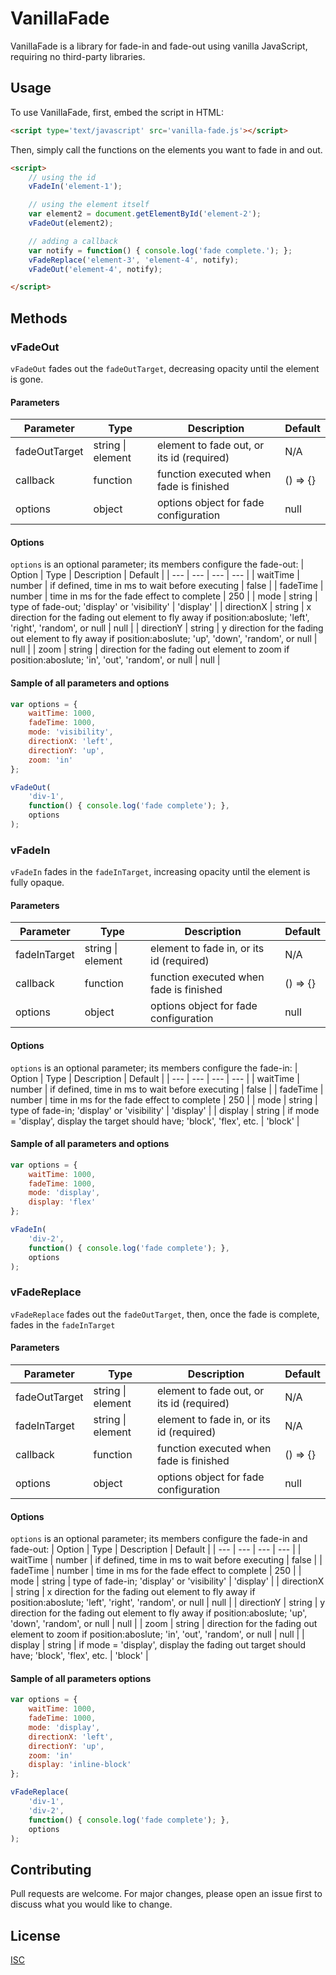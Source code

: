 # VanillaFade

VanillaFade is a library for fade-in and fade-out using vanilla JavaScript, requiring no third-party libraries.

## Usage

To use VanillaFade, first, embed the script in HTML:
```html
<script type='text/javascript' src='vanilla-fade.js'></script>
```
Then, simply call the functions on the elements you want to fade in and out.
```html
<script>
    // using the id
    vFadeIn('element-1');

    // using the element itself
    var element2 = document.getElementById('element-2');
    vFadeOut(element2);

    // adding a callback
    var notify = function() { console.log('fade complete.'); };
    vFadeReplace('element-3', 'element-4', notify);
    vFadeOut('element-4', notify);

</script>
```

## Methods

### vFadeOut
`vFadeOut` fades out the `fadeOutTarget`, decreasing opacity until the element is gone.

#### Parameters
| Parameter | Type | Description | Default |
| --- | --- | --- | --- |
| fadeOutTarget | string \| element | element to fade out, or its id (required) | N/A |
| callback | function | function executed when fade is finished | () => {} |
| options | object | options object for fade configuration | null |

#### Options
`options` is an optional parameter; its members configure the fade-out:
| Option | Type | Description | Default |
| --- | --- | --- | --- |
| waitTime | number | if defined, time in ms to wait before executing | false |
| fadeTime | number | time in ms for the fade effect to complete | 250 |
| mode | string | type of fade-out; 'display' or 'visibility' | 'display' |
| directionX | string | x direction for the fading out element to fly away if position:aboslute; 'left', 'right', 'random', or null | null |
| directionY | string | y direction for the fading out element to fly away if position:aboslute; 'up', 'down', 'random', or null | null |
| zoom | string | direction for the fading out element to zoom if position:aboslute; 'in', 'out', 'random', or null | null |


#### Sample of all parameters and options
```javascript
var options = {
    waitTime: 1000,
    fadeTime: 1000,
    mode: 'visibility',
    directionX: 'left',
    directionY: 'up',
    zoom: 'in'
};

vFadeOut(
    'div-1', 
    function() { console.log('fade complete'); },
    options
);
```

### vFadeIn
`vFadeIn` fades in the `fadeInTarget`, increasing opacity until the element is fully opaque.

#### Parameters
| Parameter | Type | Description | Default |
| --- | --- | --- | --- |
| fadeInTarget | string \| element | element to fade in, or its id (required) | N/A |
| callback | function | function executed when fade is finished | () => {} |
| options | object | options object for fade configuration | null |

#### Options
`options` is an optional parameter; its members configure the fade-in:
| Option | Type | Description | Default |
| --- | --- | --- | --- |
| waitTime | number | if defined, time in ms to wait before executing | false |
| fadeTime | number | time in ms for the fade effect to complete | 250 |
| mode | string | type of fade-in; 'display' or 'visibility' | 'display' |
| display | string | if mode = 'display', display the target should have; 'block', 'flex', etc. | 'block' |


#### Sample of all parameters and options
```javascript
var options = {
    waitTime: 1000,
    fadeTime: 1000,
    mode: 'display',
    display: 'flex'
};

vFadeIn(
    'div-2', 
    function() { console.log('fade complete'); },
    options
);
```

### vFadeReplace
`vFadeReplace` fades out the `fadeOutTarget`, then, once the fade is complete, fades in the `fadeInTarget`

#### Parameters
| Parameter | Type | Description | Default |
| --- | --- | --- | --- |
| fadeOutTarget | string \| element | element to fade out, or its id (required) | N/A |
| fadeInTarget | string \| element | element to fade in, or its id (required) | N/A |
| callback | function | function executed when fade is finished | () => {} |
| options | object | options object for fade configuration | null |

#### Options
`options` is an optional parameter; its members configure the fade-in and fade-out:
| Option | Type | Description | Default |
| --- | --- | --- | --- |
| waitTime | number | if defined, time in ms to wait before executing | false |
| fadeTime | number | time in ms for the fade effect to complete | 250 |
| mode | string | type of fade-in; 'display' or 'visibility' | 'display' |
| directionX | string | x direction for the fading out element to fly away if position:aboslute; 'left', 'right', 'random', or null | null |
| directionY | string | y direction for the fading out element to fly away if position:aboslute; 'up', 'down', 'random', or null | null |
| zoom | string | direction for the fading out element to zoom if position:aboslute; 'in', 'out', 'random', or null | null |
| display | string | if mode = 'display', display the fading out target should have; 'block', 'flex', etc. | 'block' |


#### Sample of all parameters options
```javascript
var options = {
    waitTime: 1000,
    fadeTime: 1000,
    mode: 'display',
    directionX: 'left',
    directionY: 'up',
    zoom: 'in'
    display: 'inline-block'
};

vFadeReplace(
    'div-1',
    'div-2', 
    function() { console.log('fade complete'); },
    options
);
```

## Contributing
Pull requests are welcome. For major changes, please open an issue first to discuss what you would like to change.


## License
[ISC](https://choosealicense.com/licenses/isc/)
